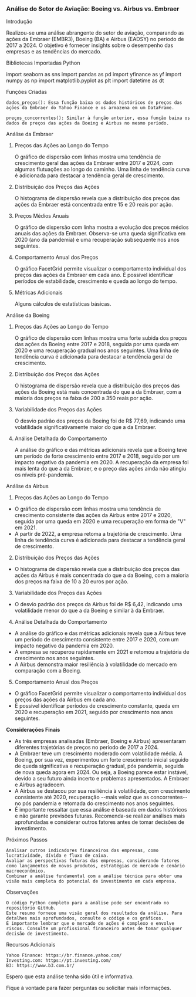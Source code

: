 ### **Análise do Setor de Aviação: Boeing vs. Airbus vs. Embraer**

Introdução

Realizou-se uma análise abrangente do setor de aviação, comparando as ações da Embraer (EMBR3), Boeing (BA) e Airbus (EADSY) no período de 2017 a 2024. O objetivo é fornecer insights sobre o desempenho das empresas e as tendências do mercado.

Bibliotecas Importadas
Python

import seaborn as sns
import pandas as pd
import yfinance as yf
import numpy as np
import matplotlib.pyplot as plt
import datetime as dt

Funções Criadas

    dados_preços(): Essa função baixa os dados históricos de preços das ações da Embraer do Yahoo Finance e os armazena em um DataFrame.

    preços_concorrentes(): Similar à função anterior, essa função baixa os dados de preços das ações da Boeing e Airbus no mesmo período.

Análise da Embraer

1. Preços das Ações ao Longo do Tempo

    O gráfico de dispersão com linhas mostra uma tendência de crescimento geral das ações da Embraer entre 2017 e 2024, com algumas flutuações ao longo do caminho.
    Uma linha de tendência curva é adicionada para destacar a tendência geral de crescimento.

2. Distribuição dos Preços das Ações

    O histograma de dispersão revela que a distribuição dos preços das ações da Embraer está concentrada entre 15 e 20 reais por ação.

3. Preços Médios Anuais

    O gráfico de dispersão com linha mostra a evolução dos preços médios anuais das ações da Embraer.
    Observa-se uma queda significativa em 2020 (ano da pandemia) e uma recuperação subsequente nos anos seguintes.

4. Comportamento Anual dos Preços

    O gráfico FacetGrid permite visualizar o comportamento individual dos preços das ações da Embraer em cada ano.
    É possível identificar períodos de estabilidade, crescimento e queda ao longo do tempo.

5. Métricas Adicionais

    Alguns cálculos de estatísticas básicas.

Análise da Boeing

1. Preços das Ações ao Longo do Tempo

    O gráfico de dispersão com linhas mostra uma forte subida dos preços das ações da Boeing entre 2017 e 2018, seguida por uma queda em 2020 e uma recuperação gradual nos anos seguintes.
    Uma linha de tendência curva é adicionada para destacar a tendência geral de crescimento.

2. Distribuição dos Preços das Ações

    O histograma de dispersão revela que a distribuição dos preços das ações da Boeing está mais concentrada do que a da Embraer, com a maioria dos preços na faixa de 200 a 350 reais por ação.

3. Variabilidade dos Preços das Ações

    O desvio padrão dos preços da Boeing foi de R$ 77,69, indicando uma volatilidade significativamente maior do que a da Embraer.

4. Análise Detalhada do Comportamento

    A análise do gráfico e das métricas adicionais revela que a Boeing teve um período de forte crescimento entre 2017 e 2018, seguido por um impacto negativo da pandemia em 2020.
    A recuperação da empresa foi mais lenta do que a da Embraer, e o preço das ações ainda não atingiu os níveis pré-pandemia.

Análise da Airbus

1. Preços das Ações ao Longo do Tempo

*   O gráfico de dispersão com linhas mostra uma tendência de crescimento consistente das ações da Airbus entre 2017 e 2020, seguida por uma queda em 2020 e uma recuperação em forma de "V" em 2021.
*   A partir de 2022, a empresa retoma a trajetória de crescimento.
    Uma linha de tendência curva é adicionada para destacar a tendência geral de crescimento.

2. Distribuição dos Preços das Ações

*    O histograma de dispersão revela que a distribuição dos preços das ações da Airbus é mais concentrada do que a da Boeing, com a maioria dos preços na faixa de 10 a 20 euros por ação.
   
3. Variabilidade dos Preços das Ações

*    O desvio padrão dos preços da Airbus foi de R$ 6,42, indicando uma volatilidade menor do que a da Boeing e similar à da Embraer.

4. Análise Detalhada do Comportamento

*    A análise do gráfico e das métricas adicionais revela que a Airbus teve um período de crescimento consistente entre 2017 e 2020, com um impacto negativo da pandemia em 2020.
*    A empresa se recuperou rapidamente em 2021 e retomou a trajetória de crescimento nos anos seguintes.
*    A Airbus demonstra maior resiliência à volatilidade do mercado em comparação com a Boeing.

5. Comportamento Anual dos Preços

*    O gráfico FacetGrid permite visualizar o comportamento individual dos preços das ações da Airbus em cada ano.
*    É possível identificar períodos de crescimento constante, queda em 2020 e recuperação em 2021, seguido por crescimento nos anos seguintes.

**Considerações Finais**

*    As três empresas analisadas (Embraer, Boeing e Airbus) apresentaram diferentes trajetórias de preços no período de 2017 a 2024.
*    A Embraer teve um crescimento moderado com volatilidade média. A Boeing, por sua vez, experimentou um forte crescimento inicial seguido de queda significativa e recuperação gradual, pós pandemia, seguida de nova queda agora em 2024. Ou seja, a Boeing parece estar instável, devido a seu futuro ainda incerto e problemas apresentados. A Embraer e Airbus agradecem.
*    A Airbus se destacou por sua resiliência à volatilidade, com crescimento consistente até 2020, recuperação --mais veloz que as concorrentes-- no pós pandemia e retomada do crescimento nos anos seguintes.
*    É importante ressaltar que essa análise é baseada em dados históricos e não garante previsões futuras.
    Recomenda-se realizar análises mais aprofundadas e considerar outros fatores antes de tomar decisões de investimento.

Próximos Passos

    Analisar outros indicadores financeiros das empresas, como lucratividade, dívida e fluxo de caixa.
    Avaliar as perspectivas futuras das empresas, considerando fatores como lançamentos de novos produtos, estratégias de mercado e cenário macroeconômico.
    Combinar a análise fundamental com a análise técnica para obter uma visão mais completa do potencial de investimento em cada empresa.

Observações

    O código Python completo para a análise pode ser encontrado no repositório GitHub.
    Este resumo fornece uma visão geral dos resultados da análise. Para detalhes mais aprofundados, consulte o código e os gráficos.
    É importante lembrar que o mercado de ações é complexo e envolve riscos. Consulte um profissional financeiro antes de tomar qualquer decisão de investimento.

Recursos Adicionais

    Yahoo Finance: https://br.finance.yahoo.com/
    Investing.com: https://pt.investing.com/
    B3: https://www.b3.com.br/

Espero que esta análise tenha sido útil e informativa.

Fique à vontade para fazer perguntas ou solicitar mais informações.
